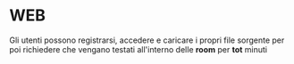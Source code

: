 # WEB

Gli utenti possono registrarsi, accedere e caricare i propri file sorgente per poi richiedere che vengano testati all'interno delle **room** per **tot** minuti
